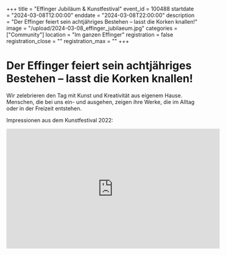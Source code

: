 +++
title = "Effinger Jubiläum & Kunstfestival"
event_id = 100488
startdate = "2024-03-08T12:00:00"
enddate = "2024-03-08T22:00:00"
description = "Der Effinger feiert sein achtjähriges Bestehen – lasst die Korken knallen!"
image = "/upload/2024-03-08_effinger_jubilaeum.jpg"
categories = ["Community"]
location = "Im ganzen Effinger"
registration = false
registration_close = ""
registration_max = ""
+++

# Der Effinger feiert sein achtjähriges Bestehen – lasst die Korken knallen!

Wir zelebrieren den Tag mit Kunst und Kreativität aus eigenem Hause.
Menschen, die bei uns ein- und ausgehen, zeigen ihre Werke, die im Alltag oder in der Freizeit entstehen.

Impressionen aus dem Kunstfestival 2022:

<iframe width="560" height="315" frameborder="0" title="YouTube video player"
  src="https://www.youtube.com/embed/mLQUtMsx7b0?si=q-RERwYEIp3YSTYu"
  allow="clipboard-write; encrypted-media; picture-in-picture; web-share" 
  allowfullscreen></iframe>
